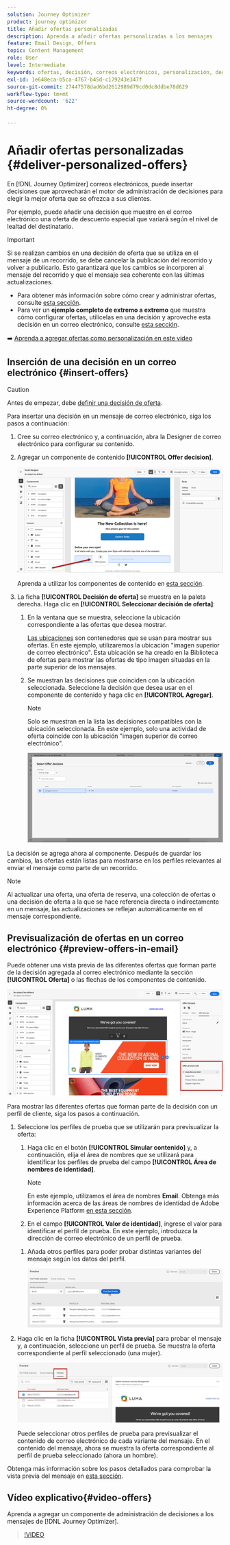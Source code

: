 ```yaml
---
solution: Journey Optimizer
product: journey optimizer
title: Añadir ofertas personalizadas
description: Aprenda a añadir ofertas personalizadas a los mensajes
feature: Email Design, Offers
topic: Content Management
role: User
level: Intermediate
keywords: ofertas, decisión, correos electrónicos, personalización, decisión
exl-id: 1e648eca-b5ca-4767-b45d-c179243e347f
source-git-commit: 27447578dad6bd2612989d79cd0dc8ddbe78d629
workflow-type: tm+mt
source-wordcount: '622'
ht-degree: 0%

---
```


# Añadir ofertas personalizadas {#deliver-personalized-offers}

En [!DNL Journey Optimizer] correos electrónicos, puede insertar decisiones que aprovecharán el motor de administración de decisiones para elegir la mejor oferta que se ofrezca a sus clientes.

Por ejemplo, puede añadir una decisión que muestre en el correo electrónico una oferta de descuento especial que variará según el nivel de lealtad del destinatario.

>[!IMPORTANT]
>
>Si se realizan cambios en una decisión de oferta que se utiliza en el mensaje de un recorrido, se debe cancelar la publicación del recorrido y volver a publicarlo.  Esto garantizará que los cambios se incorporen al mensaje del recorrido y que el mensaje sea coherente con las últimas actualizaciones.

* Para obtener más información sobre cómo crear y administrar ofertas, consulte [esta sección](../offers/get-started/starting-offer-decisioning.md).
* Para ver un **ejemplo completo de extremo a extremo** que muestra cómo configurar ofertas, utilícelas en una decisión y aproveche esta decisión en un correo electrónico, consulte [esta sección](../offers/offers-e2e.md#insert-decision-in-email).

➡️ [Aprenda a agregar ofertas como personalización en este vídeo](#video-offers)

## Inserción de una decisión en un correo electrónico {#insert-offers}

>[!CAUTION]
>
>Antes de empezar, debe [definir una decisión de oferta](../offers/offer-activities/create-offer-activities.md).

Para insertar una decisión en un mensaje de correo electrónico, siga los pasos a continuación:

1. Cree su correo electrónico y, a continuación, abra la Designer de correo electrónico para configurar su contenido.

1. Agregar un componente de contenido **[!UICONTROL Offer decision]**.

   ![](assets/deliver-offer-component.png)

   Aprenda a utilizar los componentes de contenido en [esta sección](content-components.md).

1. La ficha **[!UICONTROL Decisión de oferta]** se muestra en la paleta derecha. Haga clic en **[!UICONTROL Seleccionar decisión de oferta]**:

   1. En la ventana que se muestra, seleccione la ubicación correspondiente a las ofertas que desea mostrar.

      [Las ubicaciones](../offers/offer-library/creating-placements.md) son contenedores que se usan para mostrar sus ofertas. En este ejemplo, utilizaremos la ubicación &quot;imagen superior de correo electrónico&quot;. Esta ubicación se ha creado en la Biblioteca de ofertas para mostrar las ofertas de tipo imagen situadas en la parte superior de los mensajes.

   1. Se muestran las decisiones que coinciden con la ubicación seleccionada. Seleccione la decisión que desea usar en el componente de contenido y haga clic en **[!UICONTROL Agregar]**.

      >[!NOTE]
      >
      >Solo se muestran en la lista las decisiones compatibles con la ubicación seleccionada. En este ejemplo, solo una actividad de oferta coincide con la ubicación &quot;imagen superior de correo electrónico&quot;.

      ![](assets/deliver-offer-placement.png)

La decisión se agrega ahora al componente. Después de guardar los cambios, las ofertas están listas para mostrarse en los perfiles relevantes al enviar el mensaje como parte de un recorrido.

>[!NOTE]
>
>Al actualizar una oferta, una oferta de reserva, una colección de ofertas o una decisión de oferta a la que se hace referencia directa o indirectamente en un mensaje, las actualizaciones se reflejan automáticamente en el mensaje correspondiente.

## Previsualización de ofertas en un correo electrónico {#preview-offers-in-email}

Puede obtener una vista previa de las diferentes ofertas que forman parte de la decisión agregada al correo electrónico mediante la sección **[!UICONTROL Oferta]** o las flechas de los componentes de contenido.

![](assets/deliver-offer-preview.png)

Para mostrar las diferentes ofertas que forman parte de la decisión con un perfil de cliente, siga los pasos a continuación.

1. Seleccione los perfiles de prueba que se utilizarán para previsualizar la oferta:

   1. Haga clic en el botón **[!UICONTROL Simular contenido]** y, a continuación, elija el área de nombres que se utilizará para identificar los perfiles de prueba del campo **[!UICONTROL Área de nombres de identidad]**.

      >[!NOTE]
      >
      >En este ejemplo, utilizamos el área de nombres **Email**. Obtenga más información acerca de las áreas de nombres de identidad de Adobe Experience Platform [en esta sección](../audience/get-started-identity.md).

   1. En el campo **[!UICONTROL Valor de identidad]**, ingrese el valor para identificar el perfil de prueba. En este ejemplo, introduzca la dirección de correo electrónico de un perfil de prueba.

   <!--For example enter smith@adobe.com and click the **[!UICONTROL Add profile]** button.-->

   1. Añada otros perfiles para poder probar distintas variantes del mensaje según los datos del perfil.

      ![](assets/deliver-offer-test-profiles.png)

1. Haga clic en la ficha **[!UICONTROL Vista previa]** para probar el mensaje y, a continuación, seleccione un perfil de prueba. Se muestra la oferta correspondiente al perfil seleccionado (una mujer).

   ![](assets/deliver-offer-test-profile-female-preview.png)

   Puede seleccionar otros perfiles de prueba para previsualizar el contenido de correo electrónico de cada variante del mensaje. En el contenido del mensaje, ahora se muestra la oferta correspondiente al perfil de prueba seleccionado (ahora un hombre).

Obtenga más información sobre los pasos detallados para comprobar la vista previa del mensaje en [esta sección](#preview-your-messages).

## Vídeo explicativo{#video-offers}

Aprenda a agregar un componente de administración de decisiones a los mensajes de [!DNL Journey Optimizer].

>[!VIDEO](https://video.tv.adobe.com/v/334088?quality=12)
